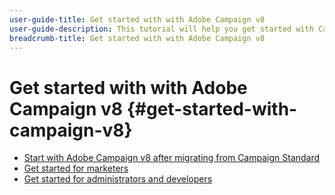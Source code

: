 ```yaml
---
user-guide-title: Get started with with Adobe Campaign v8
user-guide-description: This tutorial will help you get started with Campaign v8.
breadcrumb-title: Get started with with Adobe Campaign v8
---
```


# Get started with with Adobe Campaign v8 {#get-started-with-campaign-v8}

+ [Start with Adobe Campaign v8 after migrating from Campaign Standard](overview.md)
+ [Get started for marketers](marketers.md)
+ [Get started for administrators and developers](admin-developers.md)
